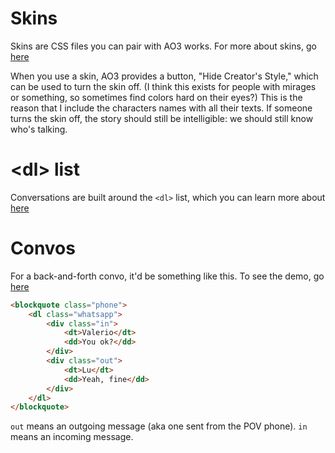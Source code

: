 # Skins
Skins are CSS files you can pair with AO3 works. For more about skins, go [here](https://archiveofourown.org/admin_posts/80)

When you use a skin, AO3 provides a button, "Hide Creator's Style," which can be used to turn the skin off. (I think this exists for people with mirages or something, so sometimes find colors hard on their eyes?) This is the reason that I include the characters names with all their texts. If someone turns the skin off, the story should still be intelligible: we should still know who's talking.

# \<dl\> list
Conversations are built around the `<dl>` list, which you can learn more about [here](https://developer.mozilla.org/en-US/docs/Web/HTML/Element/dl)

# Convos
For a back-and-forth convo, it'd be something like this. To see the demo, go [here](https://codepen.io/Azdaema/pen/qBqRJaJ)

```html
<blockquote class="phone">
	<dl class="whatsapp">
		<div class="in">
			<dt>Valerio</dt>
			<dd>You ok?</dd>
		</div>
		<div class="out">
			<dt>Lu</dt>
			<dd>Yeah, fine</dd>
		</div>
	</dl>
</blockquote>
```

`out` means an outgoing message (aka one sent from the POV phone). `in` means an incoming message.
